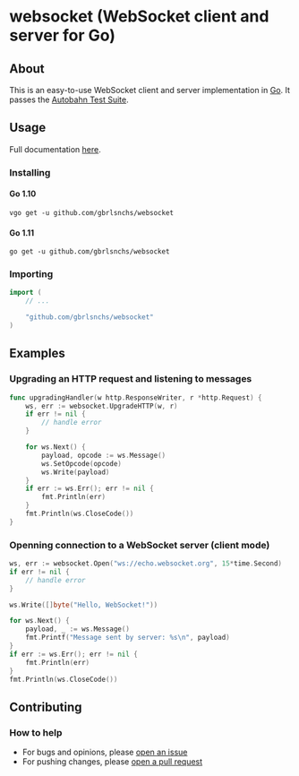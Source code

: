 # websocket (WebSocket client and server for Go)

## About
This is an easy-to-use WebSocket client and server implementation in [Go](https://golang.org).
It passes the [Autobahn Test Suite](https://crossbar.io/autobahn/testsuite/).

## Usage
Full documentation [here](https://godoc.org/github.com/gbrlsnchs/websocket).

### Installing
#### Go 1.10
`vgo get -u github.com/gbrlsnchs/websocket`
#### Go 1.11
`go get -u github.com/gbrlsnchs/websocket`

### Importing
```go
import (
	// ...

	"github.com/gbrlsnchs/websocket"
)
```

## Examples
### Upgrading an HTTP request and listening to messages
```go
func upgradingHandler(w http.ResponseWriter, r *http.Request) {
	ws, err := websocket.UpgradeHTTP(w, r)
	if err != nil {
		// handle error
	}

	for ws.Next() {
		payload, opcode := ws.Message()
		ws.SetOpcode(opcode)
		ws.Write(payload)
	}
	if err := ws.Err(); err != nil {
		fmt.Println(err)
	}
	fmt.Println(ws.CloseCode())
}
```

### Openning connection to a WebSocket server (client mode)
```go
ws, err := websocket.Open("ws://echo.websocket.org", 15*time.Second)
if err != nil {
	// handle error
}

ws.Write([]byte("Hello, WebSocket!"))

for ws.Next() {
	payload, _ := ws.Message()
	fmt.Printf("Message sent by server: %s\n", payload)
}
if err := ws.Err(); err != nil {
	fmt.Println(err)
}
fmt.Println(ws.CloseCode())
```

## Contributing
### How to help
- For bugs and opinions, please [open an issue](https://github.com/gbrlsnchs/websocket/issues/new)
- For pushing changes, please [open a pull request](https://github.com/gbrlsnchs/websocket/compare)
